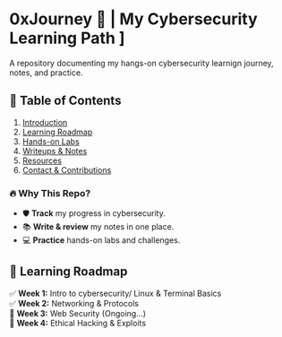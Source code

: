 # 0xJourney 🔐 | My Cybersecurity Learning Path ]
A repository documenting my hangs-on cybersecurity learnign journey, notes, and practice. 

## 📖 Table of Contents
1. [Introduction](#introduction)
2. [Learning Roadmap](#learning-roadmap)
3. [Hands-on Labs](#hands-on-labs)
4. [Writeups & Notes](#writeups--notes)
5. [Resources](#resources)
6. [Contact & Contributions](#contact--contributions)


### 🔥 Why This Repo?  
- 🛡️ **Track** my progress in cybersecurity.  
- 📚 **Write & review** my notes in one place.  
- 💻 **Practice** hands-on labs and challenges.  

## 📌 Learning Roadmap
✅ **Week 1:** Intro to cybersecurity/ Linux & Terminal Basics  
✅ **Week 2:** Networking & Protocols  
🔲 **Week 3:** Web Security (Ongoing...)  
🔲 **Week 4:** Ethical Hacking & Exploits  
